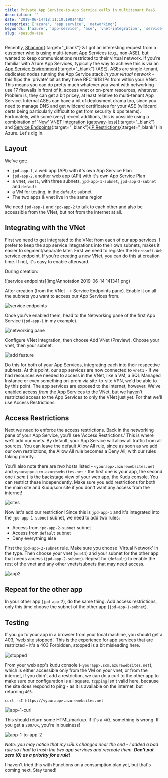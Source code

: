 ```yaml
---
title: Private App Service-to-App Service calls in multitenant PaaS
description: ''
date: '2019-06-14T18:11:10.1901448Z'
categories: ['azure', 'app service', 'networking']
keywords: ['azure', 'app-service', 'ase', 'vnet-integration', 'service-endpoints']
slug: /pesudo-ase
---
```


Recently, [Shannon](https://twitter.com/shankuehn){:target="_blank"} & I got an interesting request from a customer who is using multi-tenant App Services (e.g., non-ASE), but wanted to keep communications restricted to their virtual network. If you're familiar with Azure App Services, typically the way to achieve this is via an [App Service Environment](https://docs.microsoft.com/en-us/azure/app-service/environment/intro){:target="_blank"} (ASE). ASEs are single-tenant, dedicated nodes running the App Service stack _in your virtual network_ - this flips the 'private' bit as they have RFC 1918 IPs from within your VNet. This means you can do pretty much whatever you want with networking - use 17 firewalls in front of it, access vnet or on-prem resources, whatever. Problem is, they can get a bit pricey, at least relative to multi-tenant App Service. Internal ASEs can have a bit of deployment drama too, since you need to manage DNS and get wildcard certificates for your ASE (wildcard certs being particularly difficult to get from security & ops teams). Fortunately, with some (very) recent additions, this is possible using a combination of ['New' VNET Integration (gateway-less)](https://docs.microsoft.com/en-us/azure/app-service/web-sites-integrate-with-vnet){:target="_blank"} and [Service Endpoints](https://docs.microsoft.com/en-us/azure/virtual-network/virtual-network-service-endpoints-overview){:target="_blank"}/[IP Restrictions](https://docs.microsoft.com/en-us/azure/app-service/app-service-ip-restrictions){:target="_blank"} in Azure. Let's dig in.

## Layout

We've got:

- `jpd-app-1`, a web app (API) with it's own App Service Plan
- `jpd-app-2`, another web app (API) with it's own App Service Plan
- a vnet, `vnet1`, with three subnets, `jpd-app-1-subnet`, `jpd-app-2-subnet` and `default`
- a VM for testing, in the `default` subnet
- The two apps & vnet live in the same region

We need `jpd-app-1` and `jpd-app-2` to talk to each other and also be accessible from the VNet, but not from the internet at all.

## Integrating with the VNet

First we need to get integrated to the VNet from each of our app services. I prefer to keep the app service integrations into their own subnets, makes it easier to segment/separate later. First we need to register the `Microsoft.Web` service endpoint. If you're creating a new VNet, you can do this at creation time. If not, it's easy to enable afterward.

During creation:

![service endpoints](img/Annotation 2019-06-14 141341.png)

After creation (from the VNet --> Service Endpoints pane). Enable it on all the subnets you want to access our App Services from.

![service endpoints](img/vnet-service-endpoints.png)

Once you've enabled them, head to the Networking pane of the first App Service (`jpd-app-1` in my example).

![networking pane](img/jpd-app-1-networking.png)

Configure VNet Integration, then choose Add VNet (Preview). Choose your vnet, then your subnet.

![add feature](img/jpda-app-1-networking-add.png)

Do this for both of your App Services, integrating each into their respective subnets. At this point, our app services are now connected to `vnet1` - if we had resources we needed to access in the VNet, like a VM, a SQL Managed Instance or even something on-prem via site-to-site VPN, we'd be able to by this point. The app services are exposed to the internet, however. We've enabled access _from_ the App Services to the VNet, but we haven't restricted access _to_ the App Services to only the VNet just yet. For that we'll use Access Restrictions.

## Access Restrictions

Next we need to enforce the access restrictions. Back in the networking pane of your App Service, you'll see 'Access Restrictions.' This is where we'll add our vnets. By default, your App Service will allow all traffic from all sources. You can leave the default Allow All rule, since as soon as we add our own restrictions, the Allow All rule becomes a Deny All, with our rules taking priority. 

You'll also note there are _two_ hosts listed - `<yourapp>.azurewebsites.net` and `<yourapp>.scm.azurewebsites.net` - the first one is your app, the second one (*.scm.*) is the backstage view of your web app, the Kudu console. You can restrict these independently. Make sure you add restrictions for both the main site and Kudu/scm site if you don't want any access from the internet!

![sites](img/jpd-app-1-access-kudu.png)

Now let's add our restriction! Since this is `jpd-app-1` and it's integrated into the `jpd-app-1-subnet` subnet, we need to add two rules:

- Access from `jpd-app-2-subnet` subnet
- Access from `default` subnet
- Deny everything else

First the `jpd-app-2-subnet` rule. Make sure you choose 'Virtual Network' in the type. Then choose your vnet (`vnet1`) and your subnet for the other app that needs access (`jpd-app-2-subnet`). Repeat for (`default`) to enable the rest of the vnet and any other vnets/subnets that may need access.

![app2](img/jpd-app-1-add-app-2.png)

## Repeat for the other app

In your other app (`jpd-app-2`), do the same thing. Add access restrictions, only this time choose the subnet of the other app (`jpd-app-1-subnet`). 

## Testing

If you go to your app in a browser from your local machine, you should get a 403, 'web site stopped.' This is the experience for app services that are restricted - it's a 403 Forbidden, stopped is a bit misleading here. 

![stopped](img/jpd-app-1-stopped.png)

From your web app's kudu console (`<yourapp>.scm.azurewebsites.net`), which is either accessible only from the VM on your vnet, or from the internet, if you didn't add a restriction, we can do a curl to the other app to make sure our configuration is all square. `tcpping` isn't valid here, because the site does respond to ping - as it is available on the internet, but returning `403`.

`curl -sI https://<yourapp>.azurewebsites.net`

![app-1-curl](img/jpd-app-1-curl.png)

This should return some HTML/markup. If it's a `403`, something is wrong. If you get a `200/OK`, you're in business!

![app-1-to-app-2](img/jpd-app-1-to-2-success.png)

_Note: you may notice that my URLs changed near the end - I added a bad rule so I had to trash the two app services and recreate them. **Don't put zero (0) as a priority for a rule!**_

I haven't tried this with Functions on a consumption plan yet, but that's coming next. Stay tuned!
